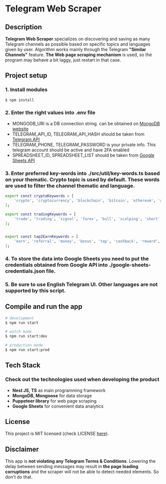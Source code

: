 # Telegram Web Scraper

## Description

**Telegram Web Scraper** specializes on discovering and saving as many Telegram channels as possible based on specific topics and languages given by user. Algorithm works mainly through the Telegram **"Similar Channels"** feature. **The Web page scraping mechanism** is used, so the program may behave a bit laggy, just restart in that case.

## Project setup

### 1. Install modules
```bash
$ npm install
```

### 2. Enter the right values into .env file
+ MONGODB_URI is a DB connection string. can be obtained on <a href="https://www.mongodb.com/products/platform/atlas-database">MongoDB website</a>
+ TELEGRAM_API_ID, TELEGRAM_API_HASH should be taken from <a href="https://my.telegram.org/auth?to=apps">Telegram API</a>
+ TELEGRAM_PHONE, TELEGRAM_PASSWORD is your private info. This telegram account should be active and have 2FA enabled
+ SPREADSHEET_ID, SPREADSHEET_LIST should be taken from <a href="https://developers.google.com/sheets/api/guides/concepts">Google Sheets API</a>

### 3. Enter preferred key-words into ./src/util/key-words.ts based on your thematic. Crypto topic is used by default. These words are used to filter the channel thematic and language.
```bash
export const cryptoKeywords = [
    'crypto', 'cryptocurrency', 'blockchain', 'bitcoin', 'ethereum', 'altcoin', 'token', 'defi', 'smart contract',
];

export const tradingKeywords = [
    'trade', 'trading', 'signal', 'forex', 'bull', 'scalping', 'short', 'long', 'leverage', 'margin', 'fomo',
];


export const tap2EarnKeywords = [
    'earn', 'referral', 'money', 'bonus', 'tap', 'cashback', 'reward', 'affiliate', 'income', 'hamster',
];
```

### 4. To store the data into Google Sheets you need to put the credentials obtained from Google API into ./google-sheets-credentials.json file.

### 5. Be sure to use English Telegram UI. Other languages are not supported by this script.

## Compile and run the app

```bash
# development
$ npm run start

# watch mode
$ npm run start:dev

# production mode
$ npm run start:prod
```

## Tech Stack 

### Check out the technologies used when developing the product

- <b>Nest JS, TS</b> as main programming framework
- <b>MongoDB, Mongoose</b> for data storage
- <b>Puppeteer library</b> for web page scraping
- <b>Google Sheets</b> for convenient data analytics

## License

This project is MIT licensed (check LICENSE <a href="https://github.com/Lordofaliens/telegramscraper/blob/master/LICENSE">here</a>).

## Disclaimer

This app is **not violating any Telegram Terms & Conditions**. Lowering the delay between sending messages may result in **the page loading corruptions** and the scraper will not be able to detect needed elements. So don't do that.